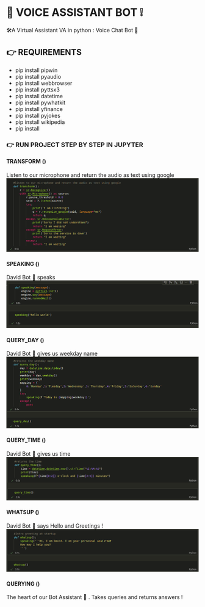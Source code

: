 #  👋  VOICE ASSISTANT BOT ❕

🛠️A Virtual Assistant VA in python  :  Voice Chat Bot 🤖


## 👉 REQUIREMENTS 

- pip install pipwin
- pip install pyaudio
- pip install webbrowser 
- pip install pyttsx3
- pip install datetime 
- pip install pywhatkit
- pip install yfinance 
- pip install pyjokes
- pip install wikipedia 
- pip install 

### 👉 RUN PROJECT STEP BY STEP IN JUPYTER 

#### TRANSFORM ()

Listen to our microphone and return the audio as text using google 
![Screenshot](transform.png)

#### SPEAKING ()

David Bot 🤖 speaks 
![Screenshot](speaking.png)

#### QUERY_DAY ()

David Bot 🤖 gives us weekday name 
![Screenshot](query_day.png)

#### QUERY_TIME ()

David Bot 🤖 gives us time 
![Screenshot](query_time.png)

#### WHATSUP ()

David Bot 🤖 says Hello and Greetings !
![Screenshot](whatsup.png)

#### QUERYING ()

The heart of our Bot  Assistant 🤖 . Takes queries and returns answers !






